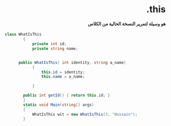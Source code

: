 ﻿
# <div dir = rtl > this.</dir >
#### <div dir = rtl >هو وسيلة لتمرير النسخة الحالية من الكلاس</dir >

```csharp
class WhatIsThis 
        {
            private int id;
            private string name;
            

      public WhatIsThis( int identity, string a_name) 
            {
                this.id = identity;
                this.name = a_name;
                
            }

        public int getId() { return this.id; }
        }
        static void Main(string[] args)
        {
            WhatIsThis wit = new WhatIsThis(3, "Hussain");
        }   
``` 



